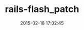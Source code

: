 ---
layout: post
title:  "rails-flash_patch"
repo:   "hundredwatt/rails-flash_patch"
date:   2015-02-18 17:02:45
gemurl: https://github.com/hundredwatt/rails-flash_patch
---